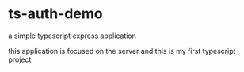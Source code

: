 # ts-auth-demo
a simple typescript express application

this application is focused on the server and this is 
my first typescript project